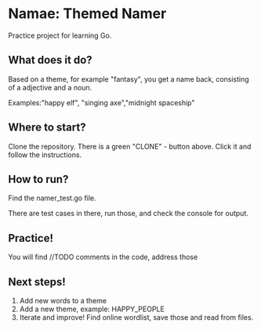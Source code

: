 # Namae: Themed Namer

Practice project for learning Go.

## What does it do?
Based on a theme, for example "fantasy", you get a name back, consisting of a adjective and a noun. 

Examples:"happy elf", "singing axe","midnight spaceship"


## Where to start?
Clone the repository. There is a green "CLONE" - button above. Click it and follow the instructions.


## How to run?
Find the namer_test.go file.

There are test cases in there, run those, and check the console for output.

## Practice!
You will find //TODO comments in the code, address those

## Next steps!
1. Add new words to a theme
2. Add a new theme, example: HAPPY_PEOPLE
3. Iterate and improve! Find online wordlist, save those and read from files.